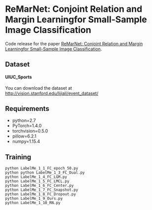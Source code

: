 # ReMarNet: Conjoint Relation and Margin Learningfor Small-Sample Image Classification
Code release for the paper [ReMarNet: Conjoint Relation and Margin Learningfor Small-Sample Image Classification](#).

## Dataset
#### UIUC_Sports
You can download the dataset  at http://vision.stanford.edu/lijiali/event_dataset/


## Requirements
* python=2.7
* PyTorch=1.4.0
* torchvision=0.5.0
* pillow=6.2.1
* numpy=1.15.4

## Training
```shell
python LabelMe_1_1_FC_epoch_50.py
python python LabelMe_1_3_FC_Dual.py
python LabelMe_1_4_FC_LGM.py
python LabelMe_1_5_FC_LMCL.py
python LabelMe_1_6_FC_Center.py
python LabelMe_1_7_FC_Snapshot.py
python LabelMe_1_8_FC_Dropout.py
python LabelMe_1_9_Ours.py
python LabelMe_1_10_RN.py
```
